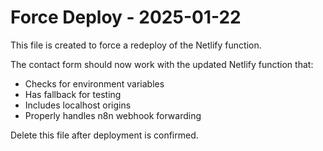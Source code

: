 # Force Deploy - 2025-01-22

This file is created to force a redeploy of the Netlify function.

The contact form should now work with the updated Netlify function that:
- Checks for environment variables
- Has fallback for testing
- Includes localhost origins
- Properly handles n8n webhook forwarding

Delete this file after deployment is confirmed.
